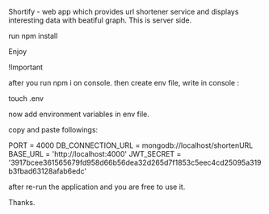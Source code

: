 

Shortify - web app which provides url shortener service and displays interesting data with beatiful graph. This is server side.

run npm install

Enjoy


!Important

after you run npm i on console. then create env file, write in console :

touch .env

now add environment variables in env file. 

copy  and paste followings:

PORT = 4000
DB_CONNECTION_URL = mongodb://localhost/shortenURL
BASE_URL = 'http://localhost:4000'
JWT_SECRET = '3917bcee361565679fd958d66b56dea32d265d7f1853c5eec4cd25095a319b3fbad63128afab6edc'

after re-run the application and you are free to use it.

Thanks.
